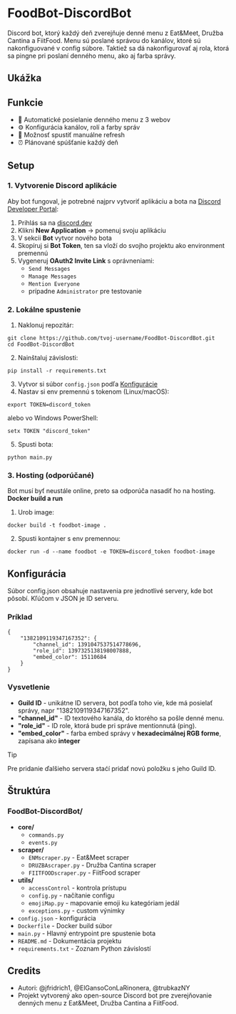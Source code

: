 # FoodBot-DiscordBot
Discord bot, ktorý každý deň zverejňuje denné menu z Eat&Meet, Družba Cantina a FiitFood. Menu sú poslané správou do kanálov, ktoré sú nakonfiguované v config súbore. Taktiež sa dá nakonfigurovať aj rola, ktorá sa pingne pri poslaní denného menu, ako aj farba správy.
## Ukážka

## Funkcie
* 📌 Automatické posielanie denného menu z 3 webov
* ⚙️ Konfigurácia kanálov, rolí a farby správ
* 🔄 Možnosť spustiť manuálne refresh
* ⏰ Plánované spúšťanie každý deň
## Setup
### 1. Vytvorenie Discord aplikácie
Aby bot fungoval, je potrebné najprv vytvoriť aplikáciu a bota na [Discord Developer Portal](https://discord.com/developers/applications):
1. Prihlás sa na [discord.dev](https://discord.com/developers/applications)
2. Klikni **New Application** → pomenuj svoju aplikáciu
3. V sekcii **Bot** vytvor nového bota
4. Skopíruj si **Bot Token**, ten sa vloží do svojho projektu ako environment premennú
5. Vygeneruj **OAuth2 Invite Link** s oprávneniami:
    * `Send Messages`
    * `Manage Messages`
    * `Mention Everyone`
    * prípadne `Administrator` pre testovanie
### 2. Lokálne spustenie
1. Naklonuj repozitár:
```
git clone https://github.com/tvoj-username/FoodBot-DiscordBot.git
cd FoodBot-DiscordBot
```
2. Nainštaluj závislosti:
```
pip install -r requirements.txt
```
3. Vytvor si súbor `config.json` podľa [Konfigurácie](#konfigurácia)
4. Nastav si env premennú s tokenom (Linux/macOS):
```
export TOKEN=discord_token
```
alebo vo Windows PowerShell:
```
setx TOKEN "discord_token"
```
5. Spusti bota:
```
python main.py
```
### 3. Hosting (odporúčané)
Bot musí byť neustále online, preto sa odporúča nasadiť ho na hosting.
**Docker build a run**
1. Urob image:
```
docker build -t foodbot-image .
```
2. Spusti kontajner s env premennou:
```
docker run -d --name foodbot -e TOKEN=discord_token foodbot-image
```
## Konfigurácia
Súbor config.json obsahuje nastavenia pre jednotlivé servery, kde bot pôsobí. Kľúčom v JSON je ID serveru.
### Príklad
```
{
    "1382109119347167352": {
        "channel_id": 1391047537514778696,
        "role_id": 1397325138198007888,
        "embed_color": 15110684
    }
}
```
### Vysvetlenie
+ **Guild ID** - unikátne ID servera, bot podľa toho vie, kde má posielať správy, napr "1382109119347167352".
+ **"channel_id"** - ID textového kanála, do ktorého sa pošle denné menu.
+ **"role_id"** - ID role, ktorá bude pri správe mentionnutá (ping).
+ **"embed_color"** - farba embed správy v **hexadecimálnej RGB forme**, zapísana ako **integer**
> [!TIP]
> Pre pridanie ďalšieho servera staćí pridať novú položku s jeho Guild ID.
## Štruktúra
### FoodBot-DiscordBot/
- **core/**
    - `commands.py`
    - `events.py`
- **scraper/**
    - `ENMscraper.py` - Eat&Meet scraper
    - `DRUZBAscraper.py` - Družba Cantina scraper
    - `FIITFOODscraper.py` - FiitFood scraper
- **utils/**
    - `accessControl` - kontrola prístupu
    - `config.py` - načítanie configu
    - `emojiMap.py` - mapovanie emoji ku kategóriam jedál
    - `exceptions.py` - custom výnimky
- `config.json` - konfigurácia
- `Dockerfile` - Docker build súbor
- `main.py` - Hlavný entrypoint pre spustenie bota
- `README.md` - Dokumentácia projektu
- `requirements.txt` - Zoznam Python závislostí
## Credits
* Autori: @jfridrich1, @ElGansoConLaRinonera, @trubkazNY
* Projekt vytvorený ako open-source Discord bot pre zverejňovanie denných menu z Eat&Meet, Družba Cantina a FiitFood.
